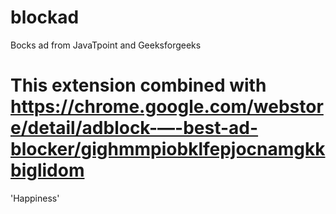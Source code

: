 # blockad
Bocks ad from JavaTpoint and Geeksforgeeks

This extension combined with https://chrome.google.com/webstore/detail/adblock-—-best-ad-blocker/gighmmpiobklfepjocnamgkkbiglidom
=
'Happiness'
